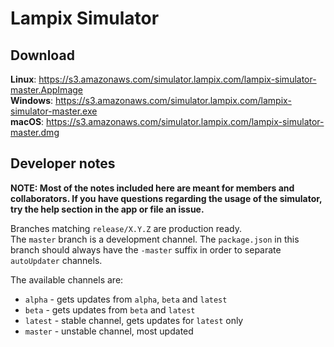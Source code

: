 # Lampix Simulator

## Download

**Linux**: https://s3.amazonaws.com/simulator.lampix.com/lampix-simulator-master.AppImage  
**Windows**: https://s3.amazonaws.com/simulator.lampix.com/lampix-simulator-master.exe  
**macOS**: https://s3.amazonaws.com/simulator.lampix.com/lampix-simulator-master.dmg  

## Developer notes  

**NOTE: Most of the notes included here are meant for members and collaborators. If you have questions regarding the usage of the simulator, try the help section in the app or file an issue.** 

Branches matching `release/X.Y.Z` are production ready.  
The `master` branch is a development channel. The `package.json` in this branch should always have the `-master` suffix in order to separate `autoUpdater` channels.

The available channels are:

- `alpha` - gets updates from `alpha`, `beta` and `latest`
- `beta` - gets updates from `beta` and `latest`
- `latest` - stable channel, gets updates for `latest` only
- `master` - unstable channel, most updated
